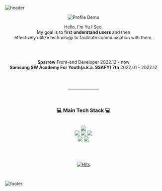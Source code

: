 ![header](https://capsule-render.vercel.app/api?type=waving&&color=0:4282f4,100:f3e5f4&height=100&section=header&fontSize=90)



<div align = "center">
 
 ![Profile Demo](https://tech-orbit.wontory.dev/api?title=I%20SEO&tech=JavaScript,Next.js&size=300)
 
 <p>
  Hello, I'm Yu I Seo.<br/>
  My goal is to first <b>understand users</b> and then <br/>
  effectively utilize technology to facilitate communication with them.<br/>
 </p>
 <br/>


<br/>
 <p>
 <b>Sparrow</b> Front-end Developer 2022.12 - now <br/>
 <b>Samsung SW Academy For Youth(a.k.a. SSAFY) 7th</b> 2022.01 - 2022.12 <br/>
 </p>
 <br/>
 
 <!-- [![Gmail Badge](https://img.shields.io/badge/Gmail-d14836?style=flat-square&logo=Gmail&logoColor=white&link=mailto:oesiu24@gmail.com)](mailto:oesiu24@gmail.com) -->
 <!-- [![Blog Badge](http://img.shields.io/badge/-Blog-green?style=flat-square&logo=tistory&link=https://)]() -->
 
 ﹏﹏﹏﹏﹏﹏﹏
 
 <br/>
  
 <h3>💻 Main Tech Stack 💻</h3>
 <br/>
 <img src="https://img.shields.io/badge/JavaScript-F7DF1E?style=flat-square&logo=JavaScript&logoColor=white"/>
<!--  <img src="https://img.shields.io/badge/TypeScript-3178C6?style=flat-square&logo=TypeScript&logoColor=white"/> -->
 <br/>
 <img src="https://img.shields.io/badge/React-61DAFB?style=flat-square&logo=React&logoColor=white"/>
 <img src="https://img.shields.io/badge/Next.js-000000?style=flat-square&logo=Next.js&logoColor=white"/>
 <img src="https://img.shields.io/badge/electron-47848F?style=flat-square&logo=Next.js&logoColor=white"/>
 <br/>
 <img src="https://img.shields.io/badge/Jest-C21325?style=flat-square&logo=jest&logoColor=white"/>
 <img src="https://img.shields.io/badge/RTL-E33332?style=flat-square&logo=TestingLibrary&logoColor=white"/>
 <br/>
<!--  <img src="https://img.shields.io/badge/Python-3776AB?style=flat-square&logo=Python&logoColor=white"/> -->
<!--  <img src="https://img.shields.io/badge/Django-092E20?style=flat-square&logo=Django&logoColor=white"/> -->
 
 <br/><br/>
 
 [![Hits](https://hits.seeyoufarm.com/api/count/incr/badge.svg?url=https%3A%2F%2Fgithub.com%2Fyuiseo&count_bg=%23FFD5D5&title_bg=%23FF7575&icon=&icon_color=%23E7E7E7&title=VISIT&edge_flat=false)](https://hits.seeyoufarm.com)

</div>

<br/>

![footer](https://capsule-render.vercel.app/api?type=waving&&color=20:b0c4de,100:f3e5f4&&height=100&reversal=true&section=footer&fontSize=90)
